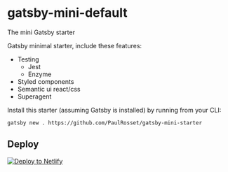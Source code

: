 # gatsby-mini-default
The mini Gatsby starter

Gatsby minimal starter, include these features:

* Testing
    -   Jest
    -   Enzyme
* Styled components
* Semantic ui react/css
* Superagent

Install this starter (assuming Gatsby is installed) by running from your CLI:
```
gatsby new . https://github.com/PaulRosset/gatsby-mini-starter
```

## Deploy

[![Deploy to Netlify](https://www.netlify.com/img/deploy/button.svg)](https://app.netlify.com/start/deploy?repository=https://github.com/PaulRosset/gatsby-mini-starter)
